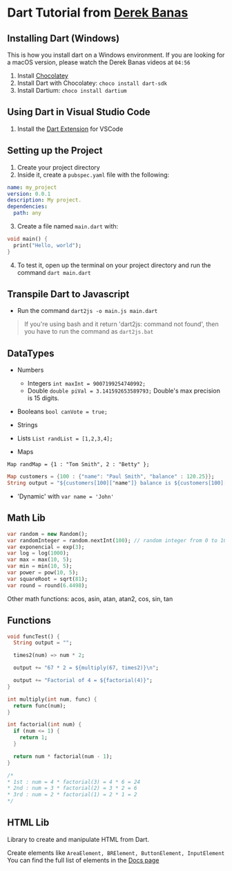 # Dart Tutorial from [Derek Banas](https://www.youtube.com/watch?v=OLjyCy-7U2U)

## Installing Dart (Windows)

This is how you install dart on a Windows environment. If you are looking for a macOS version, please watch the Derek Banas videos at `04:56`

1. Install [Chocolatey](https://chocolatey.org/)
2. Install Dart with Chocolatey: `choco install dart-sdk`
3. Install Dartium: `choco install dartium`

## Using Dart in Visual Studio Code

1. Install the [Dart Extension](https://marketplace.visualstudio.com/items?itemName=Dart-Code.dart-code) for VSCode

## Setting up the Project

1. Create your project directory
2. Inside it, create a `pubspec.yaml` file with the following:

```yml
name: my_project
version: 0.0.1
description: My project.
dependencies:
  path: any
```

3. Create a file named `main.dart` with:

```dart
void main() {
  print("Hello, world");
}
```

4. To test it, open up the terminal on your project directory and run the command `dart main.dart`

## Transpile Dart to Javascript

- Run the command `dart2js -o main.js main.dart`

> If you're using bash and it return 'dart2js: command not found', then you have to run the command as `dart2js.bat`

## DataTypes

- Numbers

  - Integers
    `int maxInt = 9007199254740992;`
  - Double
    `double piVal = 3.141592653589793;`
    Double's max precision is 15 digits.

- Booleans `bool canVote = true;`
- Strings
- Lists `List randList = [1,2,3,4];`
- Maps

`Map randMap = {1 : "Tom Smith", 2 : "Betty" };`

```dart
Map customers = {100 : {"name": "Paul Smith", "balance" : 120.25}};
String output = "${customers[100]["name"]} balance is ${customers[100]["balance]};
```

- 'Dynamic' with `var name = 'John'`

## Math Lib

```dart
var random = new Random();
var randomInteger = random.nextInt(100); // random integer from 0 to 100
var exponencial = exp(3);
var log = log(1000);
var max = max(10, 5);
var min = min(10, 5);
var power = pow(10, 5);
var squareRoot = sqrt(81);
var round = round(6.4498);
```

Other math functions: acos, asin, atan, atan2, cos, sin, tan

## Functions

```dart
void funcTest() {
  String output = "";

  times2(num) => num * 2;

  output += "67 * 2 = ${multiply(67, times2)}\n";

  output += "Factorial of 4 = ${factorial(4)}";
}

int multiply(int num, func) {
  return func(num);
}

int factorial(int num) {
  if (num <= 1) {
    return 1;
  }

  return num * factorial(num - 1);
}

/*
* 1st : num = 4 * factorial(3) = 4 * 6 = 24
* 2nd : num = 3 * factorial(2) = 3 * 2 = 6
* 3rd : num = 2 * factorial(1) = 2 * 1 = 2
*/
```

## HTML Lib

Library to create and manipulate HTML from Dart.

Create elements like `AreaElement, BRElement, ButtonElement, InputElement`
You can find the full list of elements in the [Docs page](https://api.dartlang.org/apidocs/channels/be/dartdoc-viewer/dart:html)
